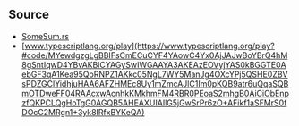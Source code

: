 ## Source

* [SomeSum.rs](https://github.com/Antoniii/rUStSomeSummeR)
* [www.typescriptlang.org/play](https://www.typescriptlang.org/play?#code/MYewdgzgLgBBIFsCmECuCYF4YAowC4Yx0AjJAJwBoYBrQ4hM8gSntIqwD4YBvAKBiCYAGySwIWGAAYA3AKEAzEOVyjYAS0kBGGTE0AebGF3qA1Kea95QoRNPZ1AKkc05NgL7WY5ManJg4OXcYPj5QSHE0ZBVsPDZGClYidhjuHAA6AFZHMEc8Uy1mZmcAJlC1Im0pKQB9atr6uQqaSQBmOTDweFF04RAAcxwAcnhkKMkhmFM4RBR0PEoaS2mhgB0AiCiObEnpzfQKPCLQgHoTgG0AGQB5AHEAXUIAIlG5jGwSrPr6zO+AFikf1aSFMrS0fDOcC2MRgn1+3yk8IRfxBYKeQA)
